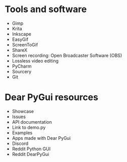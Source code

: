 # Tools and software

- Gimp
- Krita
- Inkscape
- EasyGif
- ScreenToGif
- ShareX
- Screen recording: Open Broadcaster Software (OBS)
- Lossless video editing
- PyCharm
- Sourcery
- Git

# Dear PyGui resources

- Showcase
- Issues
- API documentation
- Link to demo.py
- Examples
- Apps made with Dear PyGui
- Discord
- Reddit Python GUI
- Reddit DearPyGui
